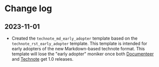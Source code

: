# Change log

## 2023-11-01

- Created the `technote_md_early_adopter` template based on the `technote_rst_early_adopter` template.
  This template is intended for early adopters of the new Markdown-based technote format.
  This template will lose the "early adopter" moniker once both [Documenteer](https://documenteer.lsst.io) and [Technote](https://technote.lsst.io) get 1.0 releases.
